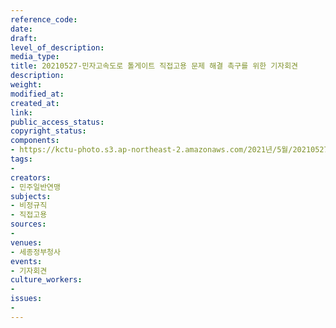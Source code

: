 ```yaml
---
reference_code: 
date: 
draft: 
level_of_description: 
media_type: 
title: 20210527-민자고속도로 톨게이트 직접고용 문제 해결 촉구를 위한 기자회견
description: 
weight: 
modified_at: 
created_at: 
link: 
public_access_status: 
copyright_status: 
components:
- https://kctu-photo.s3.ap-northeast-2.amazonaws.com/2021년/5월/20210527-민자고속도로+톨게이트+직접고용+문제+해결+촉구를+위한+기자회견/_1D20013.jpg
tags:
- 
creators:
- 민주일반연맹
subjects:
- 비정규직
- 직접고용
sources:
- 
venues:
- 세종정부청사
events:
- 기자회견
culture_workers:
- 
issues:
- 
---
```

